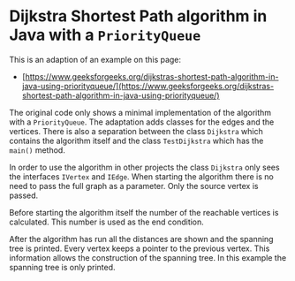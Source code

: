 # Dijkstra Shortest Path algorithm in Java with a `PriorityQueue`

This is an adaption of an example on this page:

* [https://www.geeksforgeeks.org/dijkstras-shortest-path-algorithm-in-java-using-priorityqueue/](https://www.geeksforgeeks.org/dijkstras-shortest-path-algorithm-in-java-using-priorityqueue/)

The original code only shows a minimal implementation of the algorithm with a `PriorityQueue`.
The adaptation adds classes for the edges and the vertices.
There is also a separation between the class `Dijkstra` which contains the algorithm itself and 
the class `TestDijkstra` which has the `main()` method.

In order to use the algorithm in other projects the class `Dijkstra` only sees the
interfaces `IVertex` and `IEdge`. When starting the algorithm there is no need to
pass the full graph as a parameter. Only the source vertex is passed.

Before starting the algorithm itself the number of the reachable vertices is calculated.
This number is used as the end condition.

After the algorithm has run all the distances are shown and the spanning tree is printed.
Every vertex keeps a pointer to the previous vertex. This information allows the construction
of the spanning tree. In this example the spanning tree is only printed.


